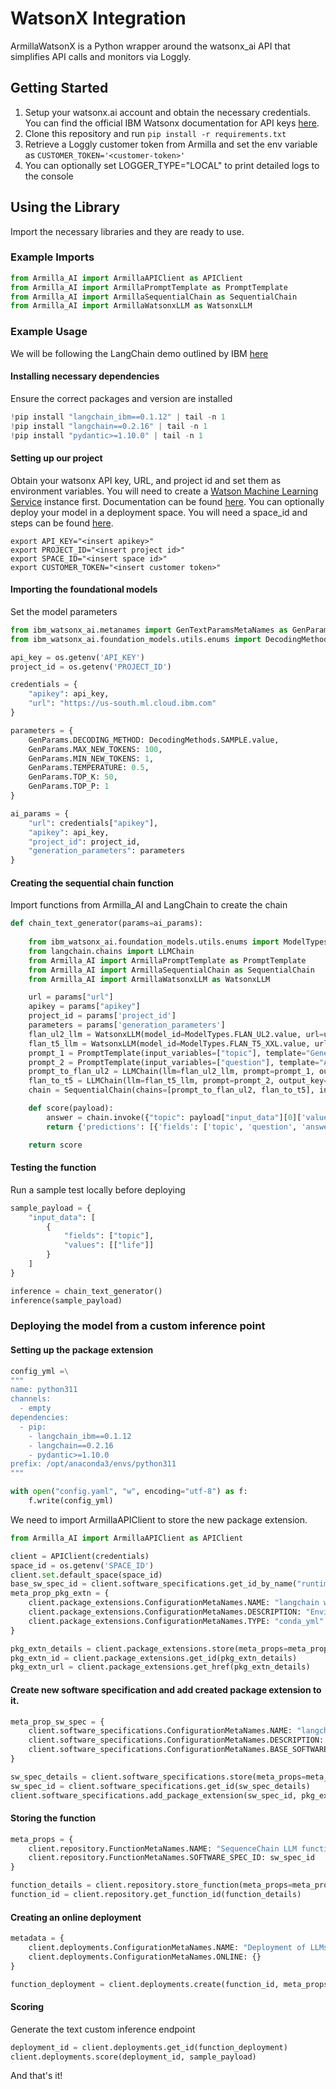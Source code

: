 
# WatsonX Integration

ArmillaWatsonX is a Python wrapper around the watsonx_ai API that simplifies API calls and monitors via Loggly.

## Getting Started
1. Setup your watsonx.ai account and obtain the necessary credentials. You can find the official IBM Watsonx documentation for API keys [here](https://cloud.ibm.com/docs/account?topic=account-userapikey&interface=ui).
2. Clone this repository and run `pip install -r requirements.txt`
3. Retrieve a Loggly customer token from Armilla and set the env variable as `CUSTOMER_TOKEN='<customer-token>'`
4. You can optionally set LOGGER_TYPE="LOCAL" to print detailed logs to the console

## Using the Library
Import the necessary libraries and they are ready to use.

### Example Imports
```python
from Armilla_AI import ArmillaAPIClient as APIClient
from Armilla_AI import ArmillaPromptTemplate as PromptTemplate
from Armilla_AI import ArmillaSequentialChain as SequentialChain
from Armilla_AI import ArmillaWatsonxLLM as WatsonxLLM
```

### Example Usage
We will be following the LangChain demo outlined by IBM [here](https://github.com/IBM/watson-machine-learning-samples/blob/master/cloud/notebooks/python_sdk/deployments/foundation_models/Use%20watsonx%2C%20and%20LangChain%20to%20make%20a%20series%20of%20calls%20to%20a%20language%20model.ipynb)

#### Installing necessary dependencies
Ensure the correct packages and version are installed
```python
!pip install "langchain_ibm==0.1.12" | tail -n 1
!pip install "langchain==0.2.16" | tail -n 1
!pip install "pydantic>=1.10.0" | tail -n 1
```

#### Setting up our project
Obtain your watsonx API key, URL, and project id and set them as environment variables. You will need to create a [Watson Machine Learning Service](https://cloud.ibm.com/catalog/services/watson-machine-learning) instance first. Documentation can be found [here](https://dataplatform.cloud.ibm.com/docs/content/wsj/getting-started/wml-plans.html?context=wx&audience=wdp). You can optionally deploy your model in a deployment space. You will need a space_id and steps can be found [here](https://www.ibm.com/docs/en/watsonx/saas?topic=spaces-creating-deployment).
```
export API_KEY="<insert apikey>"
export PROJECT_ID="<insert project id>"
export SPACE_ID="<insert space id>"
export CUSTOMER_TOKEN="<insert customer token>"
```

#### Importing the foundational models
Set the model parameters
```python
from ibm_watsonx_ai.metanames import GenTextParamsMetaNames as GenParams
from ibm_watsonx_ai.foundation_models.utils.enums import DecodingMethods

api_key = os.getenv('API_KEY')
project_id = os.getenv('PROJECT_ID')

credentials = {
    "apikey": api_key,
    "url": "https://us-south.ml.cloud.ibm.com"
}

parameters = {
    GenParams.DECODING_METHOD: DecodingMethods.SAMPLE.value,
    GenParams.MAX_NEW_TOKENS: 100,
    GenParams.MIN_NEW_TOKENS: 1,
    GenParams.TEMPERATURE: 0.5,
    GenParams.TOP_K: 50,
    GenParams.TOP_P: 1
}

ai_params = {
    "url": credentials["apikey"],
    "apikey": api_key,
    "project_id": project_id,
    "generation_parameters": parameters
}
```

#### Creating the sequential chain function
Import functions from Armilla_AI and LangChain to create the chain
```python
def chain_text_generator(params=ai_params):
    
    from ibm_watsonx_ai.foundation_models.utils.enums import ModelTypes
    from langchain.chains import LLMChain
    from Armilla_AI import ArmillaPromptTemplate as PromptTemplate
    from Armilla_AI import ArmillaSequentialChain as SequentialChain
    from Armilla_AI import ArmillaWatsonxLLM as WatsonxLLM

    url = params["url"]
    apikey = params["apikey"]
    project_id = params['project_id']
    parameters = params['generation_parameters']
    flan_ul2_llm = WatsonxLLM(model_id=ModelTypes.FLAN_UL2.value, url=url, apikey=apikey, project_id=project_id, params=parameters)
    flan_t5_llm = WatsonxLLM(model_id=ModelTypes.FLAN_T5_XXL.value, url=url, apikey=apikey, project_id=project_id)
    prompt_1 = PromptTemplate(input_variables=["topic"], template="Generate a random question about {topic}: Question: ")
    prompt_2 = PromptTemplate(input_variables=["question"], template="Answer the following question: {question}")
    prompt_to_flan_ul2 = LLMChain(llm=flan_ul2_llm, prompt=prompt_1, output_key='question')
    flan_to_t5 = LLMChain(llm=flan_t5_llm, prompt=prompt_2, output_key='answer')
    chain = SequentialChain(chains=[prompt_to_flan_ul2, flan_to_t5], input_variables=["topic"], output_variables=['question', 'answer'])

    def score(payload):
        answer = chain.invoke({"topic": payload["input_data"][0]['values'][0][0]})
        return {'predictions': [{'fields': ['topic', 'question', 'answer'], 'values': [answer['topic'], answer['question'], answer['answer']]}]}

    return score
```

#### Testing the function
Run a sample test locally before deploying
```python
sample_payload = {
    "input_data": [
        {
            "fields": ["topic"],
            "values": [["life"]]
        }
    ]
}

inference = chain_text_generator()
inference(sample_payload)
```

### Deploying the model from a custom inference point
#### Setting up the package extension
```python
config_yml =\
"""
name: python311
channels:
  - empty
dependencies:
  - pip:
    - langchain_ibm==0.1.12
    - langchain==0.2.16
    - pydantic>=1.10.0
prefix: /opt/anaconda3/envs/python311
"""

with open("config.yaml", "w", encoding="utf-8") as f:
    f.write(config_yml)
```

We need to import ArmillaAPIClient to store the new package extension.
```python
from Armilla_AI import ArmillaAPIClient as APIClient

client = APIClient(credentials)
space_id = os.getenv('SPACE_ID')
client.set.default_space(space_id)
base_sw_spec_id = client.software_specifications.get_id_by_name("runtime-24.1-py3.11")
meta_prop_pkg_extn = {
    client.package_extensions.ConfigurationMetaNames.NAME: "langchain watsonx.ai env",
    client.package_extensions.ConfigurationMetaNames.DESCRIPTION: "Environment with langchain",
    client.package_extensions.ConfigurationMetaNames.TYPE: "conda_yml"
}

pkg_extn_details = client.package_extensions.store(meta_props=meta_prop_pkg_extn, file_path="config.yaml")
pkg_extn_id = client.package_extensions.get_id(pkg_extn_details)
pkg_extn_url = client.package_extensions.get_href(pkg_extn_details)
```
#### Create new software specification and add created package extension to it.
```python
meta_prop_sw_spec = {
    client.software_specifications.ConfigurationMetaNames.NAME: "langchain watsonx.ai custom software specification",
    client.software_specifications.ConfigurationMetaNames.DESCRIPTION: "Software specification for statsmodels",
    client.software_specifications.ConfigurationMetaNames.BASE_SOFTWARE_SPECIFICATION: {"guid": base_sw_spec_id}
}

sw_spec_details = client.software_specifications.store(meta_props=meta_prop_sw_spec)
sw_spec_id = client.software_specifications.get_id(sw_spec_details)
client.software_specifications.add_package_extension(sw_spec_id, pkg_extn_id)
```

#### Storing the function
```python
meta_props = {
    client.repository.FunctionMetaNames.NAME: "SequenceChain LLM function",
    client.repository.FunctionMetaNames.SOFTWARE_SPEC_ID: sw_spec_id
}

function_details = client.repository.store_function(meta_props=meta_props, function=chain_text_generator)
function_id = client.repository.get_function_id(function_details)
```

#### Creating an online deployment
```python
metadata = {
    client.deployments.ConfigurationMetaNames.NAME: "Deployment of LLMs chain function",
    client.deployments.ConfigurationMetaNames.ONLINE: {}
}

function_deployment = client.deployments.create(function_id, meta_props=metadata)
```

#### Scoring
Generate the text custom inference endpoint
```python
deployment_id = client.deployments.get_id(function_deployment)
client.deployments.score(deployment_id, sample_payload)
```

And that's it!